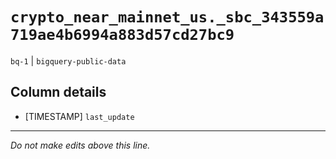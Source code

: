 # `crypto_near_mainnet_us._sbc_343559a719ae4b6994a883d57cd27bc9`
`bq-1` | `bigquery-public-data`

## Column details
* [TIMESTAMP] `last_update`

-------------------------------------------------------------------------------
*Do not make edits above this line.*
